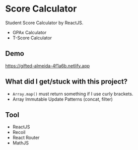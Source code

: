 # Score Calculator

Student Score Calculator by ReactJS.

- GPAx Calculator
- T-Score Calculator

## Demo

https://gifted-almeida-4f1a6b.netlify.app

## What did I get/stuck with this project?

- `Array.map()` must return something if I use curly brackets.
- Array Immutable Update Patterns (concat, filter)

## Tool

- ReactJS
- Recoil
- React Router
- MathJS
